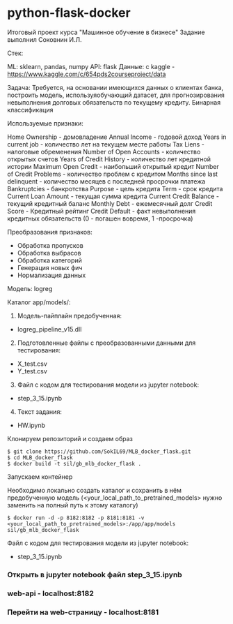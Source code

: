 # python-flask-docker
Итоговый проект курса "Машинное обучение в бизнесе"
Задание выполнил Соковнин И.Л.

Стек:

ML: sklearn, pandas, numpy API: flask Данные: с kaggle - https://www.kaggle.com/c/654pds2courseproject/data

Задача: Требуется, на основании имеющихся данных о клиентах банка, построить модель, используяобучающий датасет, для прогнозирования невыполнения долговых обязательств по текущему кредиту. Бинарная классификация

Используемые признаки:

Home Ownership - домовладение
Annual Income - годовой доход
Years in current job - количество лет на текущем месте работы
Tax Liens - налоговые обременения
Number of Open Accounts - количество открытых счетов
Years of Credit History - количество лет кредитной истории
Maximum Open Credit - наибольший открытый кредит
Number of Credit Problems - количество проблем с кредитом
Months since last delinquent - количество месяцев с последней просрочки платежа
Bankruptcies - банкротства
Purpose - цель кредита
Term - срок кредита
Current Loan Amount - текущая сумма кредита
Current Credit Balance - текущий кредитный баланс
Monthly Debt - ежемесячный долг
Credit Score - Кредитный рейтинг
Credit Default - факт невыполнения кредитных обязательств (0 - погашен вовремя, 1 -просрочка)


Преобразования признаков:
- Обработка пропусков
- Обработка выбрасов
- Обработка категорий
- Генерация новых фич
- Нормализация данных

Модель: logreg

Каталог app/models/:
1. Модель-пайплайн предобученная:
  - logreg_pipeline_v15.dll
2. Подготовленные файлы с преобразованными данными для тестирования:
  - X_test.csv
  - Y_test.csv
3. Файл с кодом для тестирования модели из jupyter notebook:
  - step_3_15.ipynb
4. Текст задания:
  - HW.ipynb



Клонируем репозиторий и создаем образ 

```
$ git clone https://github.com/SokIL69/MLB_docker_flask.git 
$ cd MLB_docker_flask 
$ docker build -t sil/gb_mlb_docker_flask . 
```

Запускаем контейнер

Необходимо локально создать каталог и сохранить в нём предобученную модель (<your_local_path_to_pretrained_models> нужно  заменить на полный путь к этому каталогу)

```
$ docker run -d -p 8182:8182 -p 8181:8181 -v <your_local_path_to_pretrained_models>:/app/app/models sil/gb_mlb_docker_flask
```

Файл с кодом для тестирования модели из jupyter notebook:
  - step_3_15.ipynb

### Открыть в jupyter notebook файл step_3_15.ipynb
### web-api - localhost:8182
### Перейти на web-страницу - localhost:8181

